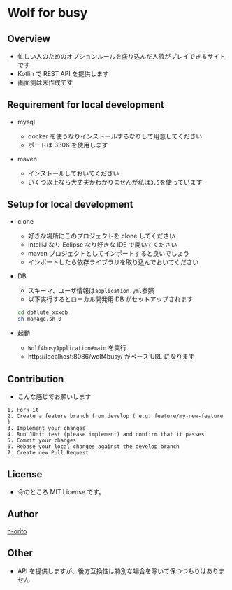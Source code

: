 # Wolf for busy

## Overview

- 忙しい人のためのオプションルールを盛り込んだ人狼がプレイできるサイトです
- Kotlin で REST API を提供します
- 画面側は未作成です

## Requirement for local development

- mysql

  - docker を使うなりインストールするなりして用意してください
  - ポートは 3306 を使用します

- maven
  - インストールしておいてください
  - いくつ以上なら大丈夫かわかりませんが私は`3.5`を使っています

## Setup for local development

- clone

  - 好きな場所にこのプロジェクトを clone してください
  - IntelliJ なり Eclipse なり好きな IDE で開いてください
  - maven プロジェクトとしてインポートすると良いでしょう
  - インポートしたら依存ライブラリを取り込んでおいてください

* DB

  - スキーマ、ユーザ情報は`application.yml`参照
  - 以下実行するとローカル開発用 DB がセットアップされます

  ```bash
  cd dbflute_xxxdb
  sh manage.sh 0
  ```

* 起動

  - `Wolf4busyApplication#main` を実行
  - http://localhost:8086/wolf4busy/ がベース URL になります

## Contribution

- こんな感じでお願いします

```
1. Fork it
2. Create a feature branch from develop ( e.g. feature/my-new-feature )
3. Implement your changes
4. Run JUnit test (please implement) and confirm that it passes
5. Commit your changes
6. Rebase your local changes against the develop branch
7. Create new Pull Request
```

## License

- 今のところ MIT License です。

## Author

[h-orito](https://github.com/h-orito)

## Other

- API を提供しますが、後方互換性は特別な場合を除いて保つつもりはありません
